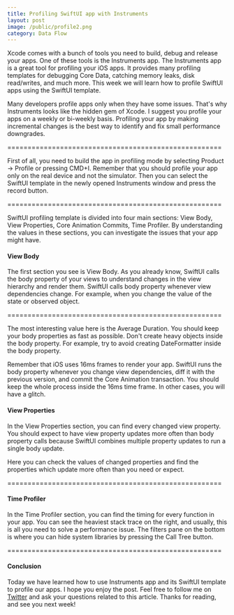 ```yaml
---
title: Profiling SwiftUI app with Instruments
layout: post
image: /public/profile2.png
category: Data Flow
---
```


Xcode comes with a bunch of tools you need to build, debug and release your apps. One of these tools is the Instruments app. The Instruments app is a great tool for profiling your iOS apps. It provides many profiling templates for debugging Core Data, catching memory leaks, disk read/writes, and much more. This week we will learn how to profile SwiftUI apps using the SwiftUI template.

Many developers profile apps only when they have some issues. That's why Instruments looks like the hidden gem of Xcode. I suggest you profile your apps on a weekly or bi-weekly basis. Profiling your app by making incremental changes is the best way to identify and fix small performance downgrades.

=====================================================

First of all, you need to build the app in profiling mode by selecting Product -> Profile or pressing CMD+I. Remember that you should profile your app only on the real device and not the simulator. Then you can select the SwiftUI template in the newly opened Instruments window and press the record button.

=====================================================

SwiftUI profiling template is divided into four main sections: View Body, View Properties, Core Animation Commits, Time Profiler. By understanding the values in these sections, you can investigate the issues that your app might have.

#### View Body
The first section you see is View Body. As you already know, SwiftUI calls the body property of your views to understand changes in the view hierarchy and render them. SwiftUI calls body property whenever view dependencies change. For example, when you change the value of the state or observed object. 

=====================================================

The most interesting value here is the Average Duration. You should keep your body properties as fast as possible. Don't create heavy objects inside the body property. For example, try to avoid creating DateFormatter inside the body property.

Remember that iOS uses 16ms frames to render your app. SwiftUI runs the body property whenever you change view dependencies, diff it with the previous version, and commit the Core Animation transaction. You should keep the whole process inside the 16ms time frame. In other cases, you will have a glitch.

#### View Properties 
In the View Properties section, you can find every changed view property. You should expect to have view property updates more often than body property calls because SwiftUI combines multiple property updates to run a single body update.

Here you can check the values of changed properties and find the properties which update more often than you need or expect.

=====================================================

#### Time Profiler
In the Time Profiler section, you can find the timing for every function in your app. You can see the heaviest stack trace on the right, and usually, this is all you need to solve a performance issue. The filters pane on the bottom is where you can hide system libraries by pressing the Call Tree button.

=====================================================

#### Conclusion
Today we have learned how to use Instruments app and its SwiftUI template to profile our apps. I hope you enjoy the post. Feel free to follow me on [Twitter](https://twitter.com/mecid) and ask your questions related to this article. Thanks for reading, and see you next week!
